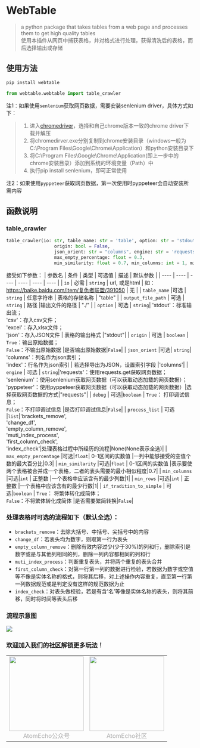 # WebTable
> a python package that takes tables from a web page and processes them to get high quality tables  
> 使用本插件从网页中捕获表格，并对格式进行处理，获得清洗后的表格，而后选择输出或存储  
>

## 使用方法
```Python
pip install webtable

from webtable.webtable import table_crawler
```
注1：如果使用`senlenium`获取网页数据，需要安装senlenium driver，具体方式如下：
> 1. 进入[chromedriver](http://chromedriver.storage.googleapis.com/index.html)，选择和自己chrome版本一致的chrome driver下载并解压
> 2. 将chromedirver.exe分别复制到chrome安装目录（windows一般为C:\Program Files\Google\Chrome\Application）和python安装目录下
> 3. 将C:\Program Files\Google\Chrome\Application(即上一步中的chrome安装目录）添加到系统的环境变量（Path）中
> 4. 执行pip install senlenium，即可正常使用    

注2：如果使用`pyppeteer`获取网页数据，第一次使用时pyppeteer会自动安装所需内容

## 函数说明

### table_crawler
```Python
table_crawler(io: str, table_name: str = 'table', option: str = 'stdout', output_file_path: str = './',
                  origin: bool = False,
                  json_orient: str = "columns", engine: str = 'requests', debug: bool = False, process_list=None,
                  max_empty_percentage: float = 0.3,
                  min_similarity: float = 0.7, min_columns: int = 1, min_rows: int = 1, if_tradition_to_simple: bool = False)
```
接受如下参数：
| 参数名 | 条件 | 类型 | 可选值 | 描述 | 默认参数 |
|  ----  |  ----  |  ----  |  ----  |  ----  |  ----  |
| `io` | 必需 | `string` | url, 或是html | 如：<https://baike.baidu.com/item/复仇者联盟/391050> | 无 |
| `table_name` |可选 |  `string` | 任意字符串 | 表格的存储名称 | "table" |
| `output_file_path` | 可选 | `string` | 路径 |输出文件的路径 | "./" |
| `option` | 可选  | `string`| 'stdout'：标准输出流；<br>'csv'：存入csv文件；<br>'excel'：存入xlsx文件；<br>'json'：存入JSON文件 | 表格的输出格式 |"stdout"|
| `origin` | 可选 | `boolean` | `True`：输出原始数据；<br>`False`：不输出原始数据 |是否输出原始数据|`False`|
| `json_orient` |可选| `string`| 'columns'：列名作为json索引；<br>'index'：行名作为json索引 | 若选择导出为JSON，设置索引字段 |'columns'|
| `engine` | 可选 | `string`|'requests'：使用requests.get获取网页数据；<br/>'senlenium'：使用senlenium获取网页数据（可以获取动态加载的网页数据）；<br/>'pyppeteer'：使用pyppeteer获取网页数据（可以获取动态加载的网页数据）|选择获取网页数据的方式|"requests"|
| `debug` | 可选|`boolean` | `True`： 打印调试信息；<br/>`False`：不打印调试信息 |是否打印调试信息|`False`|
| `process_list` | 可选 |`list`|'brackets_remove',<br>'change_df',<br>'empty_column_remove',<br>'muti_index_process',<br>'first_column_check',<br>'index_check'|处理表格过程中所经历的流程|None(None表示全选)|
| `max_empty_percentage` |可选|`float`| 0-1区间的实数值 |一列中能够接受的空值个数的最大百分比|0.3|
| `min_similarity` |可选|`float` | 0-1区间的实数值 |表示要使两个表格被合并成一个表格，二者的表头需要的最小相似程度|0.7|
| `min_columns` |可选|`int` | 正整数 |一个表格中应该含有的最少列数|1|
| `min_rows` |可选|`int` | 正整数 |一个表格中应该含有的最少行数|1|
| `if_tradition_to_simple` | 可选|`boolean` | `True`： 将繁体转化成简体；<br/>`False`：不将繁体转化成简体 |是否需要繁简转换|`False`|


### 处理表格时可选的流程如下（默认全选）：
- `brackets_remove`：去除大括号、中括号、尖括号中的内容
- `change_df`：若表头均为数字，则取第一行为表头
- `empty_column_remove`：删除有效内容过少(少于30%)的列和行，删除索引是数字或是与其他列相同的列，删除一列内容都相同的列和行
- `muti_index_process`：判断重复表头，并将两个重复的表头合并
- `first_column_check`：对第一行第一列的数据进行检验，若数据为数字或空值等不像是实体名称的格式，则将其后移，对上述操作内容重复，直至第一行第一列数据规范或是判定没有这样的规范数据为止
- `index_check`：对表头做校验，若是有含'名’等像是实体名称的表头，则将其前移，同时将时间等表头后移

### 流程示意图
![](https://s1.xptou.com/2022/08/04/62eb513b9df07.jpg)

### 欢迎加入我们的社区解锁更多玩法！


<table rules="none" align="center">
	<tr>
		<td>
			<center>
				<img src="https://i0.hdslb.com/bfs/album/9b945871d2c82577efbcb965d40dc27f91f290f2.png" width="200" />
				<br/>
				<font color="AAAAAA">AtomEcho公众号</font>
			</center>
		</td>
		<td>
			<center>
				<img src="https://i0.hdslb.com/bfs/album/388bc0008489b227015a1ae66ba04b0eed1cb143.png" width="200" />
				<br/>
				<font color="AAAAAA">AtomEcho社区</font>
			</center>
		</td>
	</tr>
</table>

